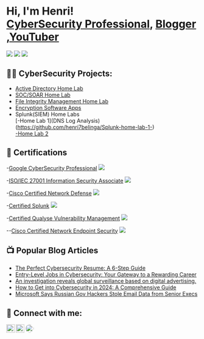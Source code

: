 <h1>Hi, I'm Henri! <br/> <a href="https://www.linkedin.com/in/henri-belinga-b23a80275/">CyberSecurity Professional</a>, <a href="https://www.builtsecurityblog.com/">Blogger</a> ,<a href="https://www.youtube.com/@BuiltSecurity">YouTuber</a></h1>
<a href="https://www.linkedin.com/in/henri-belinga-b23a80275/"><img src="https://img.shields.io/badge/-LinkedIn-0072b1?&style=for-the-badge&logo=linkedin&logoColor=white" /></a>     <a href="https://www.youtube.com/@BuiltSecurity"><img src="https://img.shields.io/badge/-YouTube-FF0000?&style=for-the-badge&logo=youtube&logoColor=white" /></a>     <a href="https://www.builtsecurityblog.com/"><img src="https://img.shields.io/badge/-Blogger-FF5722?&style=for-the-badge&logo=blogger&logoColor=white" /></a>



<h2>👨‍💻 CyberSecurity Projects:</h2>

  - [Active Directory Home Lab](https://github.com/henri7belinga/Active-Directory-Home-Lab/)
  - [SOC/SOAR Home Lab](https://github.com/henri7belinga/SOC-SOAR-Home-Lab/)
  - [File Integrity Management Home Lab](https://github.com/henri7belinga/FILE-INTEGRITY-MANAGEMENT-HOME-LAB/)
  - [Encryption Software Apps](https://github.com/henri7belinga/ENCRYPTION-SOFTWARE-APP/)
  - Splunk(SIEM) Home Labs <br/> [-Home Lab 1](DNS Log Analysis)(https://github.com/henri7belinga/Splunk-home-lab-1-) <br/> [-Home Lab 2](https://github.com/henri7belinga/Splunk-Home-Lab-2-)

<h2>📝 Certifications </h2>

  -[Google CyberSecurity Professional](https://www.linkedin.com/in/henri-belinga-b23a80275/overlay/1713793109240/single-media-viewer/?profileId=ACoAAENBlksBzkQXxWiNzT1BZkv04h-H4LD_uKM)  <img src="https://img.shields.io/badge/-Google%20Cybersecurity%20Professional-4285F4?&style=for-the-badge&logo=Google&logoColor=white&labelColor=FBBC05&labelBackgroundColor=EA4335" />

  
  -[ISO/IEC 27001 Information Security Associate](https://www.linkedin.com/in/henri-belinga-b23a80275/overlay/1712329158995/single-media-viewer/?profileId=ACoAAENBlksBzkQXxWiNzT1BZkv04h-H4LD_uKM)    <img src="https://img.shields.io/badge/-ISO/IEC%2027001%20Information%20Security%20Associate-0033A0?&style=for-the-badge&logo=ISO&logoColor=white" />
  

  -[Cisco Certified Network Defense](https://www.credly.com/badges/38379b93-abab-4145-992e-aac99b6702ba/public_url)   <img src="https://img.shields.io/badge/-Cisco%20CCNA-003C52?&style=for-the-badge&logo=Cisco&logoColor=white" />


  -[Certified Splunk](https://www.linkedin.com/in/henri-belinga-b23a80275/overlay/1720713339044/single-media-viewer/?profileId=ACoAAENBlksBzkQXxWiNzT1BZkv04h-H4LD_uKM)     <img src="https://img.shields.io/badge/-Splunk-000000?&style=for-the-badge&logo=Splunk&logoColor=white" />


  -[Certified Qualyse Vulnerability Management](https://www.linkedin.com/in/henri-belinga-b23a80275/details/certifications/1723724220278/single-media-viewer/?type=DOCUMENT&profileId=ACoAAENBlksBzkQXxWiNzT1BZkv04h-H4LD_uKM)       <img src="https://img.shields.io/badge/-Qualys%20Certified-red?style=for-the-badge&logo=Qualys&logoColor=white" />


  --[Cisco Certified Network Endpoint Security](https://www.credly.com/badges/48214b8e-c06d-4043-83bc-d166f7fed480/public_url)   <img src="https://img.shields.io/badge/-Cisco%20CCNA-003C52?&style=for-the-badge&logo=Cisco&logoColor=white" />



<h2>📺 Popular Blog Articles</h2>

- [The Perfect Cybersecurity Resume: A 6-Step Guide](https://www.builtsecurityblog.com/2024/08/the-perfect-cybersecurity-resume-6-step.html)
- [Entry-Level Jobs in Cybersecurity: Your Gateway to a Rewarding Career](https://www.builtsecurityblog.com/2024/05/entry-level-jobs-in-cybersecurity-your.html)
- [An investigation reveals global surveillance based on digital advertising. ](https://www.builtsecurityblog.com/2024/01/an-investigation-reveals-global.html)
- [How to Get into Cybersecurity in 2024: A Comprehensive Guide](https://www.builtsecurityblog.com/2024/06/how-to-get-into-cybersecurity-in-2024.html)
- [Microsoft Says Russian Gov Hackers Stole Email Data from Senior Execs](https://www.builtsecurityblog.com/2024/01/microsoft-says-russian-gov-hackers.html)

<h2> 🤳 Connect with me:</h2>

[<img align="left" alt="builtsecurity | YouTube" width="22px" src="https://cdn.jsdelivr.net/npm/simple-icons@v3/icons/youtube.svg" />][youtube]
[<img align="left" alt="henri-belinga | LinkedIn" width="22px" src="https://cdn.jsdelivr.net/npm/simple-icons@v3/icons/linkedin.svg" />][linkedin]
[<img align="left" alt="builtsecurityblog | Website" width="22px" src="https://img.icons8.com/ios-filled/50/000000/domain.png" style="border-radius: 50%;" />](https://www.builtsecurityblog.com/)

[youtube]: https://www.youtube.com/@BuiltSecurity
[Blog]:https://www.builtsecurityblog.com/
[linkedin]: https://www.linkedin.com/in/henri-belinga-b23a80275/

<!--
**joshmadakor1/joshmadakor1** is a ✨ _special_ ✨ repository because its `README.md` (this file) appears on your GitHub profile.

Here are some ideas to get you started:

- 🔭 I’m currently working on ...
- 🌱 I’m currently learning ...
- 👯 I’m looking to collaborate on ...
- 🤔 I’m looking for help with ...
- 💬 Ask me about ...
- 📫 How to reach me: ...
- 😄 Pronouns: ...
- ⚡ Fun fact: ...
-->
